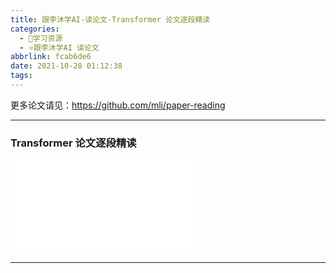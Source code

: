 ```yaml
---
title: 跟李沐学AI-读论文-Transformer 论文逐段精读
categories:
  - 🌙学习资源
  - ⭐跟李沐学AI 读论文
abbrlink: fcab6de6
date: 2021-10-28 01:12:38
tags:
---
```


更多论文请见：<https://github.com/mli/paper-reading>

***

### Transformer 论文逐段精读

<iframe src="//player.bilibili.com/player.html?aid=506354287&bvid=BV1pu411o7BE&cid=432055065&page=1" scrolling="no" border="0" frameborder="no" framespacing="0" allowfullscreen="true"> </iframe>

<!--more-->

***
